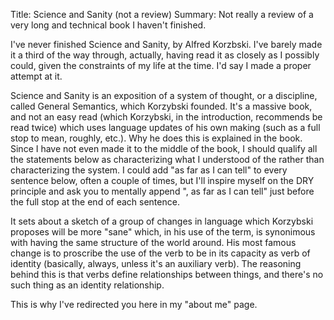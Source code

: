 Title: Science and Sanity (not a review)
Summary: Not really a review of a very long and technical book I haven't finished.

I've never finished Science and Sanity, by Alfred Korzbski. I've barely made it a third of the way through, actually, having read it as closely as I possibly could, given the constraints of my life at the time. I'd say I made a proper attempt at it.

Science and Sanity is an exposition of a system of thought, or a discipline, called General Semantics, which Korzybski founded. It's a massive book, and not an easy read (which Korzybski, in the introduction, recommends be read twice) which uses language updates of his own making (such as a full stop to mean, roughly, etc.). Why he does this is explained in the book. Since I have not even made it to the middle of the book, I should qualify all the statements below as characterizing what I understood of the rather than characterizing the system. I could add "as far as I can tell" to every sentence below, often a couple of times, but I'll inspire myself on the DRY principle and ask you to mentally append ", as far as I can tell" just before the full stop at the end of each sentence.

It sets about a sketch of a group of changes in language which Korzybski proposes will be more "sane" which, in his use of the term, is synonimous with having the same structure of the world around. His most famous change is to proscribe the use of the verb to be in its capacity as verb of identity (basically, always, unless it's an auxiliary verb). The reasoning behind this is that verbs define relationships between things, and there's no such thing as an identity relationship.

This is why I've redirected you here in my "about me" page. 
